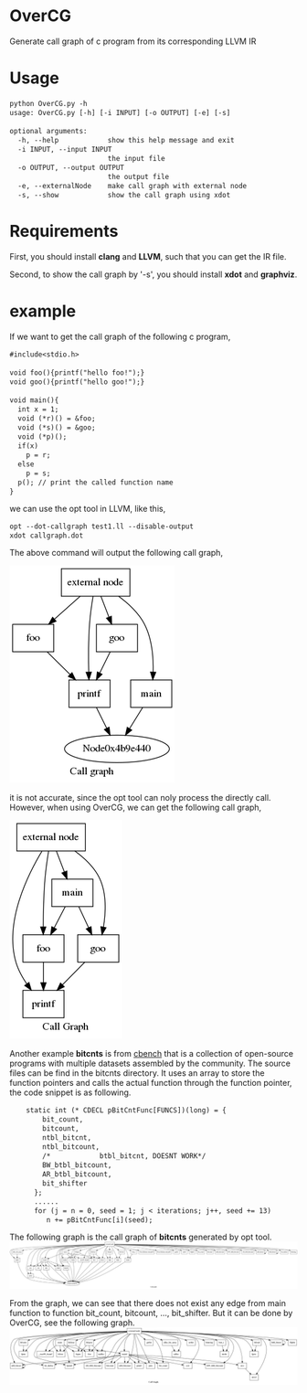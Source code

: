 # OverCG
Generate call graph of c program from its corresponding LLVM IR

# Usage
	python OverCG.py -h
	usage: OverCG.py [-h] [-i INPUT] [-o OUTPUT] [-e] [-s]
	
	optional arguments:
	  -h, --help            show this help message and exit
	  -i INPUT, --input INPUT
	                        the input file
	  -o OUTPUT, --output OUTPUT
	                        the output file
	  -e, --externalNode    make call graph with external node
	  -s, --show            show the call graph using xdot

	  
# Requirements
First, you should install **clang** and **LLVM**, such that you can get the IR file.

Second, to show the call graph by '-s', you should install **xdot** and **graphviz**.
	  
# example
If we want to get the call graph of the following c program,

	#include<stdio.h>
	
	void foo(){printf("hello foo!");}
	void goo(){printf("hello goo!");}
	
	void main(){
	  int x = 1;
	  void (*r)() = &foo;
	  void (*s)() = &goo;
	  void (*p)();
	  if(x)
	    p = r;
	  else
	    p = s;
	  p(); // print the called function name
	}
	
we can use the opt tool in LLVM, like this,
~~~
opt --dot-callgraph test1.ll --disable-output
xdot callgraph.dot
~~~

The above command will output the following call graph,

![cg1](./test1.png  "call graph of test1.c")

it is not accurate, since the opt tool can noly process the directly call.
However, when using OverCG, we can get the following call graph,

![cg2](./test11.png  "call graph of test1.c")

Another example **bitcnts** is from [cbench](https://sourceforge.net/projects/cbenchmark/files/cBench/V1.1/)  that is a collection of open-source programs with multiple datasets assembled by the community. The source files can be find in the bitcnts directory. It uses an array to store the function pointers and  calls the actual function through the function pointer, the code snippet is as following.
~~~
	static int (* CDECL pBitCntFunc[FUNCS])(long) = {
	    bit_count,
	    bitcount,
	    ntbl_bitcnt,
	    ntbl_bitcount,
	    /*            btbl_bitcnt, DOESNT WORK*/
	    BW_btbl_bitcount,
	    AR_btbl_bitcount,
	    bit_shifter
	  };
	  ......
	  for (j = n = 0, seed = 1; j < iterations; j++, seed += 13)
		 n += pBitCntFunc[i](seed);
~~~
The following graph is the call graph of **bitcnts** generated by opt tool.
![cg3](./a.png  "call graph of bitcnts" )

From the graph, we can see that there does not exist any edge from main function to function bit_count, bitcount, ...,  bit_shifter.
But it can be done by OverCG, see the following graph.
![cg4](./a1.png  "call graph of bitcnts" )